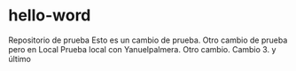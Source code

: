 # hello-word
Repositorio de prueba
Esto es un cambio de prueba.
Otro cambio de prueba pero en Local
Prueba local con Yanuelpalmera. Otro cambio. Cambio 3. y último